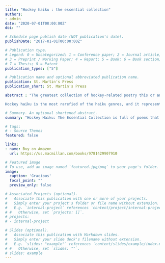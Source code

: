 ```yaml
---
title: "Hockey haiku : the essential collection"
authors:
- admin
date: "2020-07-01T00:00:00Z"
doi: ""

# Schedule page publish date (NOT publication's date).
publishDate: "2017-01-01T00:00:00Z"

# Publication type.
# Legend: 0 = Uncategorized; 1 = Conference paper; 2 = Journal article;
# 3 = Preprint / Working Paper; 4 = Report; 5 = Book; 6 = Book section;
# 7 = Thesis; 8 = Patent
publication_types: ["5"]

# Publication name and optional abbreviated publication name.
publication: St. Martin's Press
publication_short: St. Martin's Press

abstract : "The greatest collection of hockey-related poetry this or any house has ever published, and a watershed moment in American letters.

Hockey haiku is the most rarefied of the haiku genres, and it represents the perfect union of graceful brutality, ordered chaos, and the blood that courses through our veins...and onto the ice."

# Summary. An optional shortened abstract.
summary: "Hockey Haiku: The Essential Collection is full of poems that embody to perfection hockey's unique harmony of beauty and violence. "

# tags:
# - Source Themes
featured: false

links:
- name: Buy on Amazon
  url: https://us.macmillan.com/books/9781429907910

# Featured image
# To use, add an image named `featured.jpg/png` to your page's folder. 
image:
  caption: 'Gracious'
  focal_point: ""
  preview_only: false

# Associated Projects (optional).
#   Associate this publication with one or more of your projects.
#   Simply enter your project's folder or file name without extension.
#   E.g. `internal-project` references `content/project/internal-project/index.md`.
# #   Otherwise, set `projects: []`.
# projects:
# - internal-project

# Slides (optional).
#   Associate this publication with Markdown slides.
#   Simply enter your slide deck's filename without extension.
#   E.g. `slides: "example"` references `content/slides/example/index.md`.
# #   Otherwise, set `slides: ""`.
# slides: example
---
```


